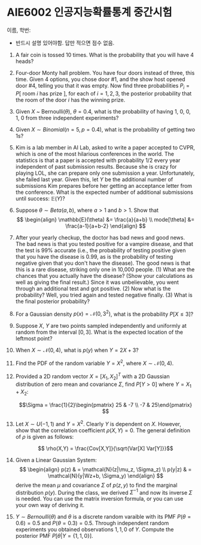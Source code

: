 # AIE6002 인공지능확률통계 중간시험 

이름, 학번:

* 반드시 설명 있어야함. 답만 적으면 점수 없음.

1. A fair coin is tossed 10 times. What is the probability that you will have 4 heads?

1. Four-door Monty hall problem. You have four doors instead of three, this time. Given 4 options, you chose door #1, and the show host opened door #4, telling you that it was empty. Now find three probabilities $P_i = P[$ room $i$ has prize $]$, for each of $i=1,2,3$, the posterior probability that the room of the door $i$ has the winning prize.

1. Given $X$ ~ Bernoulli($\theta$), $\theta=0.4$, what is the probability of having 1, 0, 0, 1, 0 from three independent experiments?

1. Given $X \sim Binomial(n=5, p=0.4)$, what is the probability of getting two 1s?

1. Kim is a lab member in AI Lab, asked to write a paper accepted to CVPR, which is one of the most hilarious conferences in the world. The statistics is that a paper is accepted with probability 1/2 every year independent of past submission results. Because she is crazy for playing LOL, she can prepare only one submission a year. Unfortunately, she failed last year. Given this, let $Y$ be the additional number of submissions Kim prepares before her getting an acceptance letter from the conference. What is the expected number of additional submissions until success: $\mathbb{E}(Y)$?


1. Suppose $\theta\sim Beta(a,b)$, where $a>1$ and $b>1$. Show that
    $$
    \begin{align}
        \mathbb{E}(\theta) &= \frac{a}{a+b} \\
        mode[\theta]       &= \frac{a-1}{a+b-2}
    \end{align}
    $$
    
1. After your yearly checkup, the doctor has bad news and good news. The bad news is that you tested positive for a vampire disease, and that the test is 99% accurate (i.e., the probability of testing positive given that you have the disease is 0.99, as is the probability of testing negative given that you don't have the disease). The good news is that this is a rare disease, striking only one in 10,000 people. (1) What are the chances that you actually have the disease? (Show your calculations as well as giving the final result.) Since it was unbelievable, you went through an additional test and got positive. (2) Now what is the probability?  Well, you tried again and tested negative finally. (3) What is the final posterior probability?


1. For a Gaussian density $p(x) = \mathcal{N}(0, 3^2)$, what is the probability $P[ X \leq 3]$?

1. Suppose $X$, $Y$ are two points sampled independently and uniformly at random from the interval $[0,3]$. What is the expected location of the leftmost point?


1. When $X\sim\mathcal{N}(0,4)$, what is $p(y)$ when $Y=2X+3$?

1. Find the PDF of the random variable $Y = X^2$, where $X\sim\mathcal{N}(0,4)$.

1. Provided a 2D random vector $X=[X_1, X_2]^T$ with a 2D Gaussian distribution of zero mean and covariance $\Sigma$, find $P[Y > 0]$ where $Y=X_1 + X_2$:

    $$\Sigma = \frac{1}{2}\begin{pmatrix} 25 & -7 \\ -7 & 25\end{pmatrix} $$

1. Let $X\sim U(-1,1)$ and $Y=X^2$. Clearly $Y$ is dependent on $X$. However, show that the correlation coefficient $\rho(X,Y)=0$. The general definition of $\rho$ is given as follows:

    $$ \rho(X,Y) = \frac{Cov[X,Y]}{\sqrt{Var[X] Var[Y]}}$$

1. Given a Linear Gaussian System:
    $$
    \begin{align}
        p(z) & =  \mathcal{N}(z|\mu_z, \Sigma_z) \\
        p(y|z) & =  \mathcal{N}(y|Wz+b, \Sigma_y)
    \end{align}
    $$
    derive the mean $\mu$ and covariance $\Sigma$ of $p(z, y)$ to find the marginal distribution $p(y)$. During the class, we derived $\Sigma^{-1}$ and now its inverse $\Sigma$ is needed. You can use the matrix inversion formula, or you can use your own way of deriving it.

1. $Y\sim Bernoulli(\theta)$ and $\theta$ is a discrete random varaible with its PMF $P(\theta=0.6)=0.5$ and $P(\theta=0.3)= 0.5$. Through independent random experiments you obtained observations $1, 1, 0$ of $Y$. Compute the posterior PMF $P[\theta|Y=\{1,1,0\}]$.

